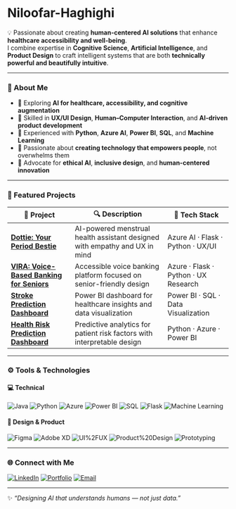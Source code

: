 #   Niloofar-Haghighi

💡 Passionate about creating **human-centered AI solutions** that enhance **healthcare accessibility and well-being**.  
I combine expertise in **Cognitive Science**, **Artificial Intelligence**, and **Product Design** to craft intelligent systems that are both **technically powerful and beautifully intuitive**.

---

### 🧠 About Me  
- 🔭 Exploring **AI for healthcare, accessibility, and cognitive augmentation**  
- 🎨 Skilled in **UX/UI Design**, **Human–Computer Interaction**, and **AI-driven product development**  
- 💬 Experienced with **Python**, **Azure AI**, **Power BI**, **SQL**, and **Machine Learning**  
- 🚀 Passionate about **creating technology that empowers people**, not overwhelms them  
- 💖 Advocate for **ethical AI**, **inclusive design**, and **human-centered innovation**

---

### 🧩 Featured Projects  

| 🌸 Project | 🔍 Description | 🧰 Tech Stack |
|-------------|----------------|---------------|
| [**Dottie: Your Period Bestie**](https://github.com/yourusername/Dottie) | AI-powered menstrual health assistant designed with empathy and UX in mind | Azure AI · Flask · Python · UX/UI |
| [**VIRA: Voice-Based Banking for Seniors**](https://github.com/yourusername/VIRA) | Accessible voice banking platform focused on senior-friendly design | Azure · Flask · Python · UX Research |
| [**Stroke Prediction Dashboard**](https://github.com/yourusername/Stroke-Prediction) | Power BI dashboard for healthcare insights and data visualization | Power BI · SQL · Data Visualization |
| [**Health Risk Prediction Dashboard**](https://github.com/yourusername/HealthRiskDashboard) | Predictive analytics for patient risk factors with interpretable design | Python · Azure · Power BI |

---

### ⚙️ Tools & Technologies  
#### 💻 Technical
![Java](https://img.shields.io/badge/Python-3776AB?style=for-the-badge&logo=python&logoColor=white)
![Python](https://img.shields.io/badge/Python-3776AB?style=for-the-badge&logo=python&logoColor=white)
![Azure](https://img.shields.io/badge/Azure-0078D4?style=for-the-badge&logo=microsoftazure&logoColor=white)
![Power BI](https://img.shields.io/badge/Power%20BI-F2C811?style=for-the-badge&logo=powerbi&logoColor=black)
![SQL](https://img.shields.io/badge/SQL-336791?style=for-the-badge&logo=postgresql&logoColor=white)
![Flask](https://img.shields.io/badge/Flask-000000?style=for-the-badge&logo=flask&logoColor=white)
![Machine Learning](https://img.shields.io/badge/Machine%20Learning-102230?style=for-the-badge&logo=tensorflow&logoColor=orange)

#### 🎨 Design & Product
![Figma](https://img.shields.io/badge/Figma-F24E1E?style=for-the-badge&logo=figma&logoColor=white)
![Adobe XD](https://img.shields.io/badge/Adobe%20XD-470137?style=for-the-badge&logo=adobeXD&logoColor=white)
![UI%2FUX](https://img.shields.io/badge/UI%2FUX%20Design-FF69B4?style=for-the-badge)
![Product%20Design](https://img.shields.io/badge/Product%20Design-6E5494?style=for-the-badge)
![Prototyping](https://img.shields.io/badge/Prototyping-FFD700?style=for-the-badge)

---

### 🌐 Connect with Me  
[![LinkedIn](https://img.shields.io/badge/LinkedIn-Niloofar%20Haghighi-blue?style=for-the-badge&logo=linkedin)](www.linkedin.com/in/niloofarhaghighi)
[![Portfolio](https://img.shields.io/badge/Portfolio-Website-pink?style=for-the-badge&logo=Portfolio)](https://organic-bird-5e9.notion.site/Niloofar-Haghighi-UX-UI-Product-Designer-AI-Healthcare-283fbe09f48b80a48c83c984ba9a51b2)
[![Email](https://img.shields.io/badge/Email-niloofar@example.com-red?style=for-the-badge&logo=Email)](nildayfar@gmail.com)

---

✨ *“Designing AI that understands humans — not just data.”*  
